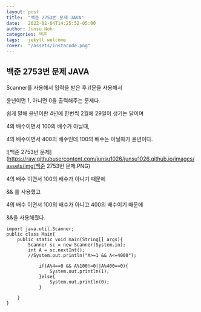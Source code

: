 ```yaml
---
layout: post
title:  "백준 2753번 문제 JAVA"
date:   2022-02-04T14:25:52-05:00
author: Junsu Noh
categories: 백준
tags:	jekyll welcome
cover:  "/assets/instacode.png" 
---
```


## 백준 2753번 문제 JAVA



Scanner를 사용해서 입력을 받은 후 if문을 사용해서 

윤년이면 1, 아니면 0을 출력해주는 문제다.

쉽게 말해 윤년이란 4년에 한번씩 2월에 29일이 생기는 달이며 

4의 배수이면서 100의 배수가 아닐때, 

4의 배수이면서 400의 배수인데 100의 배수는 아닐때가 윤년이다.



![백준 2753번 문제](https://raw.githubusercontent.com/junsu1026/junsu1026.github.io/images/assets/img/백준 2753번 문제.PNG)



4의 배수 이면서 100의 배수가 아니기 때문에

 && 를 사용했고

4의 배수 이면서 100의 배수가 아니고 400의 배수이기 때문에

&&을 사용해줬다.

```
import java.util.Scanner;
public class Main{
    public static void main(String[] args){
        Scanner sc = new Scanner(System.in);
        int A = sc.nextInt();
        //System.out.println("A>=1 && A<=4000");
        
            if(A%4==0 && A%100!=0||A%400==0){
                System.out.println(1);
            }else{
                System.out.println(0);
            }
        
    }
}
```

